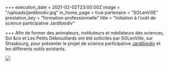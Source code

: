 +++
execution_date = 2021-02-02T23:00:00Z
image = "/uploads/jardibiodiv.jpg"
in_home_page = true
partenaire = "SOLenVillE"
prestation_key = "formation-professionnelle"
title = "Initiation à l'outil de science participative Jardibiodiv"

+++
Afin de former des animateurs, instituteurs et médiateurs des sciences, Sol &co et Les Petits Débrouillards ont été sollicités par SOLenVille, sur Strasbourg, pour présenter le projet de science participative [Jardibiodiv](http://ephytia.inra.fr/fr/P/165/jardibiodiv) et les différents outils existants.

![](/uploads/jardibiodiv2.jpg)